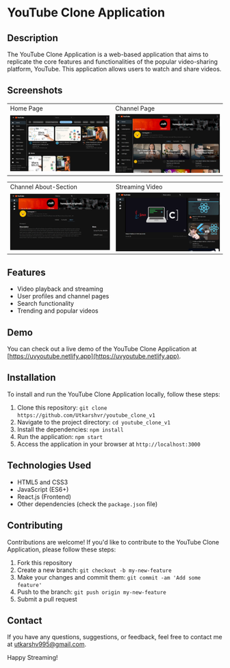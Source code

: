 # YouTube Clone Application

## Description

The YouTube Clone Application is a web-based application that aims to replicate the core features and functionalities of the popular video-sharing platform, YouTube. This application allows users to watch and share videos.

## Screenshots

<table>
  <tr>
    <td>Home Page</td>
    <td>Channel Page</td>
  </tr>
  <tr>
    <td><img src="./screenshots/home.png" width="100%" ></td>
    <td><img src="./screenshots/channel.png" width="100%" ></td>
  </tr>
 </table>
 
<table>
  <tr>
    <td>Channel About-Section</td>
    <td>Streaming Video</td>
  </tr>
  <tr>
    <td><img src="./screenshots/channel_about.png" width="100%" ></td>
    <td><img src="./screenshots/video.png" width="100%" ></td>
  </tr>
 </table>

## Features

- Video playback and streaming
- User profiles and channel pages
- Search functionality
- Trending and popular videos

## Demo

You can check out a live demo of the YouTube Clone Application at [https://uvyoutube.netlify.app](https://uvyoutube.netlify.app).

## Installation

To install and run the YouTube Clone Application locally, follow these steps:

1. Clone this repository: `git clone https://github.com/Utkarshvr/youtube_clone_v1`
2. Navigate to the project directory: `cd youtube_clone_v1`
3. Install the dependencies: `npm install`
4. Run the application: `npm start`
5. Access the application in your browser at `http://localhost:3000`

## Technologies Used

- HTML5 and CSS3
- JavaScript (ES6+)
- React.js (Frontend)
- Other dependencies (check the `package.json` file)

## Contributing

Contributions are welcome! If you'd like to contribute to the YouTube Clone Application, please follow these steps:

1. Fork this repository
2. Create a new branch: `git checkout -b my-new-feature`
3. Make your changes and commit them: `git commit -am 'Add some feature'`
4. Push to the branch: `git push origin my-new-feature`
5. Submit a pull request

## Contact

If you have any questions, suggestions, or feedback, feel free to contact me at utkarshv995@gmail.com.

Happy Streaming!
